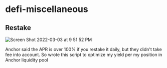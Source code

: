 # defi-miscellaneous

## Restake

![Screen Shot 2022-03-03 at 9 51 52 PM](https://user-images.githubusercontent.com/9366404/156577990-76dcbf9a-84ae-49c6-92ae-8021db7e1ec4.png)

Anchor said the APR is over 100% if you restake it daily, but they didn't take fee into account. So wrote this script to optimize my yield per my position in Anchor liquidity pool
